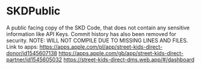 # SKDPublic
A public facing copy of the SKD Code, that does not contain any sensitive information like API Keys. Commit history has also been removed for security. NOTE: WILL NOT COMPILE DUE TO MISSING LINES AND FILES.
Link to apps:
https://apps.apple.com/pl/app/street-kids-direct-donor/id1545607138
https://apps.apple.com/gb/app/street-kids-direct-partner/id1545605032
https://street-kids-direct-dms.web.app/#/dashboard

